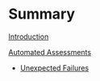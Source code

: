 # Summary

[Introduction](./introduction.md)

[Automated Assessments](./assessments.md)

- [Unexpected Failures](./unexpected_failures.md)


